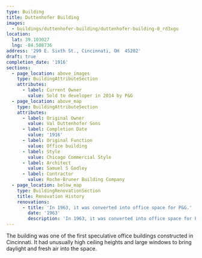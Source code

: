 ```yaml
---
type: Building
title: Duttenhofer Building
images:
  - buildings/duttenhofer-building/duttenhofer-building-0_rd3xgu
location:
  lat: 39.103027
  lng: -84.508736
address: '299 E. Sixth St., Cincinnati, OH  45202'
draft: true
completion_date: '1916'
sections:
  - page_location: above_images
    type: BuildingAttributeSection
    attributes:
      - label: Current Owner
        value: Sold to developer in 2014 by P&G
  - page_location: above_map
    type: BuildingAttributeSection
    attributes:
      - label: Original Owner
        value: Val Duttenhofer Sons
      - label: Completion Date
        value: '1916'
      - label: Original Function
        value: Office building
      - label: Style
        value: Chicago Commercial Style
      - label: Architect
        value: Samuel S Godley
      - label: Contractor
        value: Roche-Bruner Building Company
  - page_location: below_map
    type: BuildingRenovationSection
    title: Renovation History
    renovations:
      - title: 'In 1963, it was converted into office space for P&G.'
        date: '1963'
        description: 'In 1963, it was converted into office space for P&G.'
---
```


The building was one of the first speculative office buildings constructed in Cincinnati. It had unusually high ceiling heights and large windows to bring daylight and fresh air into the space.
